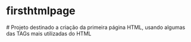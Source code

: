 # firsthtmlpage
#   Projeto destinado a criação da primeira página HTML, usando algumas das TAGs mais utilizadas do HTML
 
 
